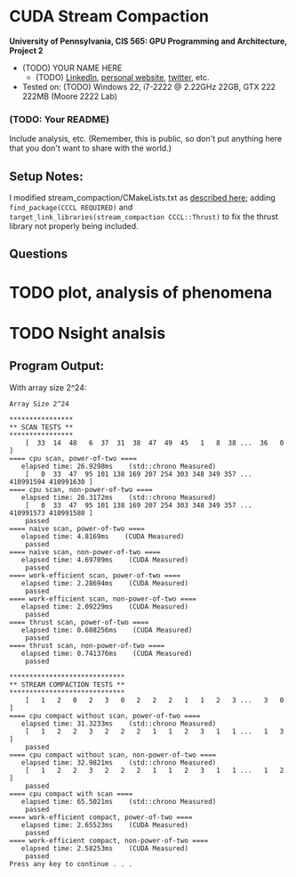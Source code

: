CUDA Stream Compaction
======================

**University of Pennsylvania, CIS 565: GPU Programming and Architecture, Project 2**

* (TODO) YOUR NAME HERE
  * (TODO) [LinkedIn](), [personal website](), [twitter](), etc.
* Tested on: (TODO) Windows 22, i7-2222 @ 2.22GHz 22GB, GTX 222 222MB (Moore 2222 Lab)

### (TODO: Your README)

Include analysis, etc. (Remember, this is public, so don't put
anything here that you don't want to share with the world.)

## Setup Notes:

I modified stream_compaction/CMakeLists.txt as [described here](https://edstem.org/us/courses/81464/discussion/6937028?answer=16157632); adding `find_package(CCCL REQUIRED)` and `target_link_libraries(stream_compaction CCCL::Thrust)` to fix the thrust library not properly being included.


## Questions

# TODO plot, analysis of phenomena
# TODO Nsight analsis

## Program Output:
With array size 2^24:
```
Array Size 2^24

****************
** SCAN TESTS **
****************
    [  33  14  48   6  37  31  38  47  49  45   1   8  38 ...  36   0 ]
==== cpu scan, power-of-two ====
   elapsed time: 26.9298ms    (std::chrono Measured)
    [   0  33  47  95 101 138 169 207 254 303 348 349 357 ... 410991594 410991630 ]
==== cpu scan, non-power-of-two ====
   elapsed time: 26.3172ms    (std::chrono Measured)
    [   0  33  47  95 101 138 169 207 254 303 348 349 357 ... 410991573 410991580 ]
    passed
==== naive scan, power-of-two ====
   elapsed time: 4.8169ms    (CUDA Measured)
    passed
==== naive scan, non-power-of-two ====
   elapsed time: 4.69709ms    (CUDA Measured)
    passed
==== work-efficient scan, power-of-two ====
   elapsed time: 2.28694ms    (CUDA Measured)
    passed
==== work-efficient scan, non-power-of-two ====
   elapsed time: 2.09229ms    (CUDA Measured)
    passed
==== thrust scan, power-of-two ====
   elapsed time: 0.608256ms    (CUDA Measured)
    passed
==== thrust scan, non-power-of-two ====
   elapsed time: 0.741376ms    (CUDA Measured)
    passed

*****************************
** STREAM COMPACTION TESTS **
*****************************
    [   1   2   0   2   3   0   2   2   2   1   1   2   3 ...   3   0 ]
==== cpu compact without scan, power-of-two ====
   elapsed time: 31.3233ms    (std::chrono Measured)
    [   1   2   2   3   2   2   2   1   1   2   3   1   1 ...   1   3 ]
    passed
==== cpu compact without scan, non-power-of-two ====
   elapsed time: 32.9821ms    (std::chrono Measured)
    [   1   2   2   3   2   2   2   1   1   2   3   1   1 ...   1   2 ]
    passed
==== cpu compact with scan ====
   elapsed time: 65.5021ms    (std::chrono Measured)
    passed
==== work-efficient compact, power-of-two ====
   elapsed time: 2.65523ms    (CUDA Measured)
    passed
==== work-efficient compact, non-power-of-two ====
   elapsed time: 2.58253ms    (CUDA Measured)
    passed
Press any key to continue . . .
```
